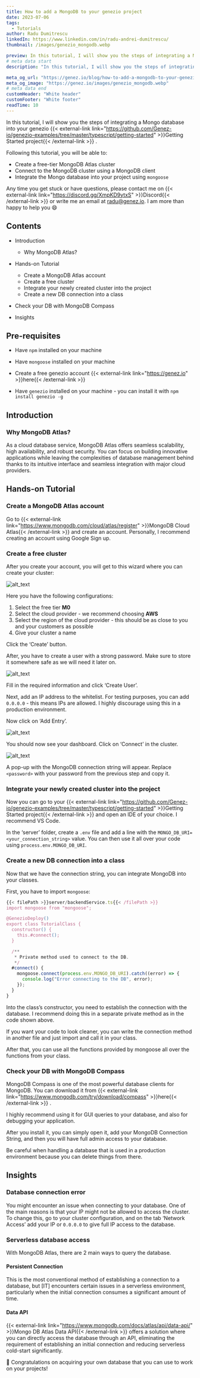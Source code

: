 ```yaml
---
title: How to add a MongoDB to your genezio project
date: 2023-07-06
tags:
  - Tutorials
author: Radu Dumitrescu
linkedIn: https://www.linkedin.com/in/radu-andrei-dumitrescu/
thumbnail: /images/genezio_mongodb.webp

preview: In this tutorial, I will show you the steps of integrating a Mongo database into your genezio project.
# meta data start
description: "In this tutorial, I will show you the steps of integrating a Mongo database into your genezio Getting Started project."

meta_og_url: "https://genez.io/blog/how-to-add-a-mongodb-to-your-genezio-project"
meta_og_image: "https://genez.io/images/genezio_mongodb.webp"
# meta data end
customHeader: "White header"
customFooter: "White footer"
readTime: 10
---
```


In this tutorial, I will show you the steps of integrating a Mongo database into your genezio {{< external-link link="https://github.com/Genez-io/genezio-examples/tree/master/typescript/getting-started" >}}Getting Started project{{< /external-link >}}
.

Following this tutorial, you will be able to:

- Create a free-tier MongoDB Atlas cluster
- Connect to the MongoDB cluster using a MongoDB client
- Integrate the Mongo database into your project using `mongoose`

Any time you get stuck or have questions, please contact me on {{< external-link link="https://discord.gg/XmpKD9ytxS" >}}Discord{{< /external-link >}}
or write me an email at radu@genez.io. I am more than happy to help you 😄

## **Contents**

- Introduction

  - Why MongoDB Atlas?

- Hands-on Tutorial

  - Create a MongoDB Atlas account
  - Create a free cluster
  - Integrate your newly created cluster into the project
  - Create a new DB connection into a class

- Check your DB with MongoDB Compass

- Insights

## **Pre-requisites**

- Have `npm` installed on your machine
- Have `mongoose` installed on your machine
- Create a free genezio account {{< external-link link="https://genez.io" >}}here{{< /external-link >}}

- Have `genezio` installed on your machine - you can install it with `npm install genezio -g`

## **Introduction**

### **Why MongoDB Atlas?**

As a cloud database service, MongoDB Atlas offers seamless scalability, high availability, and robust security. You can focus on building innovative applications while leaving the complexities of database management behind thanks to its intuitive interface and seamless integration with major cloud providers.

## **Hands-on Tutorial**

### **Create a MongoDB Atlas account**

Go to {{< external-link link="https://www.mongodb.com/cloud/atlas/register" >}}MongoDB Cloud Atlas{{< /external-link >}}
and create an account. Personally, I recommend creating an account using Google Sign up.

### **Create a free cluster**

After you create your account, you will get to this wizard where you can create your cluster:

![alt_text](/posts/add-mongo-to-genezio1.webp)

Here you have the following configurations:

1. Select the free tier **M0**
2. Select the cloud provider - we recommend choosing **AWS**
3. Select the region of the cloud provider - this should be as close to you and your customers as possible
4. Give your cluster a name

Click the ‘Create’ button.

After, you have to create a user with a strong password. Make sure to store it somewhere safe as we will need it later on.

![alt_text](/posts/add-mongo-to-genezio2.webp)

Fill in the required information and click ‘Create User’.

Next, add an IP address to the whitelist. For testing purposes, you can add `0.0.0.0` - this means IPs are allowed. I highly discourage using this in a production environment.

Now click on ‘Add Entry’.

![alt_text](/posts/add-mongo-to-genezio3.webp)

You should now see your dashboard. Click on ‘Connect’ in the cluster.

![alt_text](/posts/add-mongo-to-genezio4.webp)

A pop-up with the MongoDB connection string will appear. Replace `<password>` with your password from the previous step and copy it.

### **Integrate your newly created cluster into the project**

Now you can go to your {{< external-link link="https://github.com/Genez-io/genezio-examples/tree/master/typescript/getting-started" >}}Getting Started project{{< /external-link >}}
and open an IDE of your choice. I recommend VS Code.

In the ‘server’ folder, create a `.env` file and add a line with the `MONGO_DB_URI=<your_connection_string>` value. You can then use it all over your code using `process.env.MONGO_DB_URI`.

### **Create a new DB connection into a class**

Now that we have the connection string, you can integrate MongoDB into your classes.

First, you have to import `mongoose`:

```javascript
{{< filePath >}}server/backendService.ts{{< /filePath >}}
import mongoose from "mongoose";

@GenezioDeploy()
export class TutorialClass {
  constructor() {
    this.#connect();
  }

  /**
   * Private method used to connect to the DB.
   */
  #connect() {
    mongoose.connect(process.env.MONGO_DB_URI).catch((error) => {
      console.log("Error connecting to the DB", error);
    });
  }
}
```

Into the class’s constructor, you need to establish the connection with the database. I recommend doing this in a separate private method as in the code shown above.

If you want your code to look cleaner, you can write the connection method in another file and just import and call it in your class.

After that, you can use all the functions provided by mongoose all over the functions from your class.

### **Check your DB with MongoDB Compass**

MongoDB Compass is one of the most powerful database clients for MongoDB. You can download it from {{< external-link link="https://www.mongodb.com/try/download/compass" >}}here{{< /external-link >}}
.

I highly recommend using it for GUI queries to your database, and also for debugging your application.

After you install it, you can simply open it, add your MongoDB Connection String, and then you will have full admin access to your database.

Be careful when handling a database that is used in a production environment because you can delete things from there.

## **Insights**

### **Database connection error**

You might encounter an issue when connecting to your database. One of the main reasons is that your IP might not be allowed to access the cluster. To change this, go to your cluster configuration, and on the tab ‘Network Access’ add your IP or `0.0.0.0` to give full IP access to the database.

### **Serverless database access**

With MongoDB Atlas, there are 2 main ways to query the database.

#### **Persistent Connection**

This is the most conventional method of establishing a connection to a database, but [IT] encounters certain issues in a serverless environment, particularly when the initial connection consumes a significant amount of time.

#### **Data API**

{{< external-link link="https://www.mongodb.com/docs/atlas/api/data-api/" >}}Mongo DB Atlas Data API{{< /external-link >}}
offers a solution where you can directly access the database through an API, eliminating the requirement of establishing an initial connection and reducing serverless cold-start significantly.

&#x1F973; Congratulations on acquiring your own database that you can use to work on your projects!
